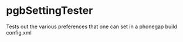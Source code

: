 pgbSettingTester
================

Tests out the various preferences that one can set in a phonegap build config.xml